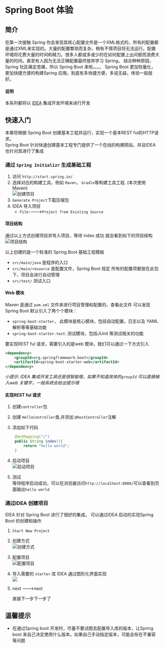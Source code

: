 # Spring Boot 体验  

## 简介  
在第一次接触 Spring 你会发现其核心配置文件是一个XML格式的，所有的配置都是通过XML来实现的。大量的配置繁琐而复杂，稍有不慎项目将无法运行。配置环境将花费大量的时间和精力。很多人都或多或少的在如何配置上出问题而浪费大量的时间。甚至有人因为无法正确配置最终放弃学习 Spring。 结合种种原因，Spring 社区痛定思痛，所以 Spring  Boot 来啦。。。。 Spring  Boot 更加轻量化， 更加快捷方便的构建Spring 应用。到底有多快捷方便，多说无益，体验一般就好。 


#### 说明  
本系列都将以 [IDEA](https://www.jetbrains.com/idea/) 集成开发环境来进行开发   

## 快速入门  
本章将根据 Spring  Boot 创建基本工程并运行，实现一个基本REST ful的HTTP请求。  
Spring  Boot 针对快速创建基本工程专门提供了一个在线的构建网站，并且IDEA 也针对其进行了集成  

### 通过 `Spring Initializr` 生成基础工程  
1. 访问 `http://start.spring.io/`  
2. 选择对应的构建工具，例如 `Maven`， `Gradle`等构建工具工程. (本次使用Maven)  
	![创建项目](../../assets/gitbook/spring-bootSnip20171115_8.png)  
3. `Generate Project`下载压缩包   
4. IDEA 导入项目
	* `File`---->`Project from Existing Source`   

#### 项目结构  
通过以上方式创建项目并导入项目，等待 index 成功 就会看到如下的项目结构  
	![项目结构](../../assets/gitbook/spring-bootSnip20171115_12.png)  

以上创建的是一个标准的 Spring Boot 基础工程模板  
	
* `src/main/java` 是程序的入口  
* `src/main/resource` 是配置文件，Spring Boot 规定 所有的配置项都放在此包下，项目会进行自动管理
* `src/test/` 测试入口


#### Web 模块 
Maven 是通过 `pom.xml` 文件来进行项目管理和配置的，查看此文件 可以发现 Spring Boot 默认引入了两个个模块：

*  `spring-boot-starter`， 此模块是核心模块，包括自动配置，日志以及 YAML 解析等等基础功能  
* `spring-boot-starter-test`: 测试模块，包括JUnit 等测试相关的功能


要实现REST ful 请求，需要引入的是web 模块，我们可以通过一下方式引入   

```xml
<dependency>
	<groupId>org.springframework.boot</groupId>
	<artifactId>spring-boot-starter-web</artifactId>
</dependency>
```

_小提示: IDEA 集成开发工具还是很智能哦，如果不知道具体的`groupId` 可以直接输入web 关键字，一般系统会给出提示哦_

#### 实现REST ful  请求  
1. 创建`controller`包  
2. 创建 `HelloController`类,并添加 `@RestController`注解
3. 添加如下代码

   ```Java
	@GetMapping("/")
    public String index(){
        return "hello world";
    }
   ```

4. 启动项目   
	![启动项目](../../assets/gitbook/spring-bootSnip20171115_14.png)

5. 测试  
	等待程序启动成功，可以在浏览器访问`http://localhost:8080/`可以查看到页面输出`hello world`  
	


### 通过IDEA 创建项目    
IDEA 针对 Spring Boot 进行了很好的集成， 可以通过IDEA 启动的实现Spring Boot 的创建和操作  

1. `Start New Project`  
2. 创建方式  
	![创建方式](../../assets/gitbook/spring-bootSnip20171115_9.png)

3. 配置项目  
	![配置项目](../../assets/gitbook/spring-bootSnip20171115_10.png)

4. 导入需要的 `starter` 库
	IDEA 通过图形化界面实现  
	![](../../assets/gitbook/spring-bootSnip20171115_11.png)

5. next --->next   

	直接下一步下一步了  
	



## 温馨提示

* 在通过Spring boot 开发时，尽量不要试图去配置导入库的版本，让Spring boot 来自己决定使用什么版本。如果自己手动指定版本，可能会存在不兼容等问题  
